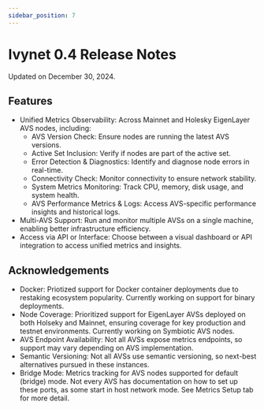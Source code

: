 ```yaml
---
sidebar_position: 7
---
```


# Ivynet 0.4 Release Notes

Updated on December 30, 2024.
## Features
- Unified Metrics Observability: Across Mainnet and Holesky EigenLayer AVS nodes, including:
    - AVS Version Check: Ensure nodes are running the latest AVS versions.
    - Active Set Inclusion: Verify if nodes are part of the active set.
    - Error Detection & Diagnostics: Identify and diagnose node errors in real-time.
    - Connectivity Check: Monitor connectivity to ensure network stability.
    - System Metrics Monitoring: Track CPU, memory, disk usage, and system health.
    - AVS Performance Metrics & Logs: Access AVS-specific performance insights and historical logs.
- Multi-AVS Support: Run and monitor multiple AVSs on a single machine, enabling better infrastructure efficiency.
- Access via API or Interface: Choose between a visual dashboard or API integration to access unified metrics and insights.

## Acknowledgements 

- Docker: Priotized support for Docker container deployments due to restaking ecosystem popularity. Currently working on support for binary deployments.
- Node Coverage: Prioritized support for EigenLayer AVSs deployed on both Holseky and Mainnet, ensuring coverage for key production and testnet environments. Currently working on Symbiotic AVS nodes.
- AVS Endpoint Availability: Not all AVSs expose metrics endpoints, so support may vary depending on AVS implementation.
- Semantic Versioning: Not all AVSs use semantic versioning, so next-best alternatives pursued in these instances.
- Bridge Mode: Metrics tracking for AVS nodes supported for default (bridge) mode. Not every AVS has documentation on how to set up these ports, as some start in host network mode. See Metrics Setup tab for more detail. 

